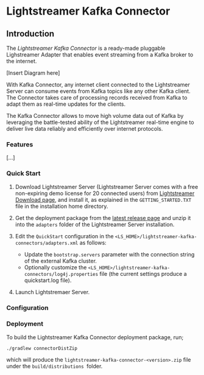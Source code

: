 # Lightstreamer Kafka Connector

## Introduction

The _Lightstreamer Kafka Connector_ is a ready-made pluggable Lighstreamer Adapter that enables event streaming from a Kafka broker to the internet.

[Insert Diagram here]

With Kafka Connector, any internet client connected to the Lightstreamer Server can consume events from Kafka topics like any other Kafka client. The Connector takes care of processing records received from Kafka to adapt them as real-time updates for the clients.

The Kafka Connector allows to move high volume data out of Kafka by leveraging the battle-tested ability of the Lightstreamer real-time engine to deliver live data reliably and efficiently over internet protocols.

### Features

[...]

### Quick Start

1. Download Lightstreamer Server (Lightstreamer Server comes with a free non-expiring demo license for 20 connected users) from [Lightstreamer Download page](https://lightstreamer.com/download/), and install it, as explained in the `GETTING_STARTED.TXT` file in the installation home directory.

2. Get the deployment package from the [latest release page](releases) and unzip it into the `adapters` folder of the Lightstreamer Server installation.

3. Edit the `QuickStart` configuration in the `<LS_HOME>/lightstreamer-kafka-connectors/adapters.xml` as follows:
    - Update the `bootstrap.servers` parameter with the connection string of the external Kafka cluster.
    - Optionally customize the `<LS_HOME>/lightstreamer-kafka-connectors/log4j.properties` file (the current settings produce a quickstart.log file).

4. Launch Lightstremaer Server.    

### Configuration

### Deployment

To build the Lightstreamer Kafka Connector deployment package, run;

`./gradlew connectorDistZip`

which will produce the `lightstreamer-kafka-connector-<version>.zip` file under the `build/distributions `folder.

